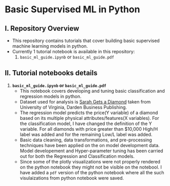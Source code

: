 # **Basic Supervised ML in Python**

## I. Repository Overview

- This repository contains tutorials that cover building basic supervised machine learning models in python.
- Currently 1 tutorial notebook is available in this repository:
  1. `basic_ml_guide.ipynb` or `basic_ml_guide.pdf`
  
## II. Tutorial notebooks details

1. **`basic_ml_guide.ipynb` or `basic_ml_guide.pdf`**
    - This notebook covers developing and tuning basic classification and regression models in python.
    - Dataset used for analysis is [Sarah Gets a Diamond](http://store.darden.virginia.edu/sarah-gets-a-diamond) taken from University of Virginia, Darden Business Publishing.
    - The regression model predicts the price(Y variable) of a diamond based on its multiple physical attributes/features(X variables). For the classification model, I have changed the definition of the Y variable. For all diamonds with price greater than $10,000 High/H label was added and for the remaining Low/L label was added.
    - Basic data cleaning, data transformations, and pre-processing techniques have been applied on the on model development data. Model developement and Hyper-parameter tuning has been carried out for both the Regression and Classification models.
    - Since some of the plotly visualizations were not properly rendered on the python notebook they might not be visible on the notebool. I have added a `pdf` version of the python notebook where all the such visulaizations from python notebook were saved.
